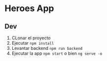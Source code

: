 # Heroes App

## Dev

1. CLonar el proyecto
2. Ejecutar ```npm install```
3. Levantar backend ```npm run backend```
4. Ejecutar la app ```npm start``` o bien ```ng serve -o```